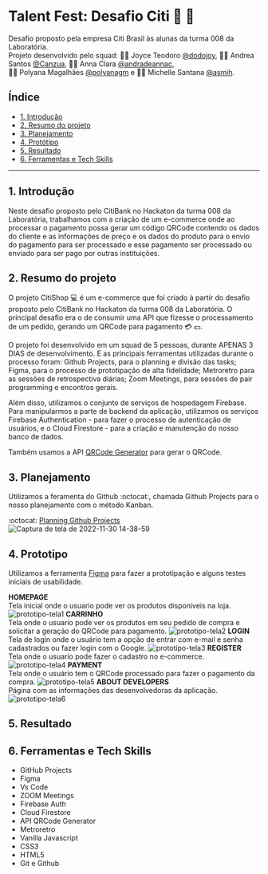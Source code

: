 # Talent Fest: Desafio Citi :blue_heart: :tada:

Desafio proposto pela empresa Citi Brasil às alunas da turma 008 da Laboratória.<br>
Projeto desenvolvido pelo squad: :woman_technologist: Joyce Teodoro [@dodojoy](https://github.com/dodojoy), :woman_technologist: Andrea Santos [@Canzua](https://github.com/Canzua), :woman_technologist: Anna Clara [@andradeannac](https://github.com/andradeannac),<br> 
:woman_technologist: Polyana Magalhães [@polyanagm](https://github.com/polyanagm) e :woman_technologist: Michelle Santana [@asmih](https://github.com/asmih).


## Índice

* [1. Introdução](#1-introducao)
* [2. Resumo do projeto](#2-resumo-do-projeto) 
* [3. Planejamento](#3-planejamento)
* [4. Protótipo](#4-prototipo)
* [5. Resultado](#5-resultado)
* [6. Ferramentas e Tech Skills](#6-ferramentas-e-tech-skills)

***

## 1. Introdução

Neste  desafio proposto pelo CitiBank no Hackaton da turma 008 da Laboratória, trabalhamos com a criação de um e-commerce onde ao processar o pagamento possa gerar um código QRCode contendo os dados do cliente e as informações de preço e os dados do produto para o envio do pagamento para ser processado e esse pagamento ser processado ou enviado para ser pago por outras instituições.


## 2. Resumo do projeto
O projeto CitiShop :computer: é um e-commerce que foi criado à partir do desafio proposto pelo CitiBank no Hackaton da turma 008 da Laboratória.
O principal desafio era o de consumir uma API que fizesse o processamento de um pedido, gerando um QRCode para pagamento :credit_card: :dollar:.

O projeto foi desenvolvido em um squad de 5 pessoas, durante APENAS 3 DIAS de desenvolvimento. E as principais ferramentas utilizadas durante o processo foram: Github Projects, para o planning e divisão das tasks; Figma, para o processo de prototipação de alta fidelidade; Metroretro para as sessões de retrospectiva diárias; Zoom Meetings, para sessões de pair programming e encontros gerais.

Além disso, utilizamos o conjunto de serviços de hospedagem Firebase. Para manipularmos a parte de backend da aplicação, utilizamos os serviços Firebase Authentication - para fazer o processo de autenticação de usuários, e o Cloud Firestore - para a criação e manutenção do nosso banco de dados.

Também usamos a API [QRCode Generator](https://goqr.me/api/) para gerar o QRCode.


## 3. Planejamento

Utilizamos a feramenta do Github :octocat:, chamada Github Projects para o nosso planejamento com o método Kanban.

:octocat: [Planning Github Projects](https://github.com/users/dodojoy/projects/3) 
![Captura de tela de 2022-11-30 14-38-59](https://user-images.githubusercontent.com/57406239/204869213-cab3dcb2-0cb0-47cb-8d76-1ba31e143c17.png)


## 4. Prototipo
Utilizamos a ferramenta [Figma](https://www.figma.com/) para fazer a prototipação e alguns testes iniciais de usabilidade.


**HOMEPAGE**<br>
Tela inicial onde o usuario pode ver os produtos disponiveis na loja.
![prototipo-tela1](https://user-images.githubusercontent.com/57406239/204919851-565a2485-2259-4b1c-b818-44e92411cb04.png)
**CARRINHO**<br>
Tela onde o usuario pode ver os produtos em seu pedido de compra e solicitar a geração do QRCode para pagamento.
![prototipo-tela2](https://user-images.githubusercontent.com/57406239/204920159-70e39160-3a25-4199-beb2-77b12554590b.png)
**LOGIN**<br>
Tela de login onde o usuário tem a opção de entrar com e-mail e senha cadastrados ou fazer login com o Google.
![prototipo-tela3](https://user-images.githubusercontent.com/57406239/204920213-9ecaa2ef-8283-4aa5-b0f1-2d0a0965174b.png)
**REGISTER**<br>
Tela onde o usuario pode fazer o cadastro no e-commerce.
![prototipo-tela4](https://user-images.githubusercontent.com/57406239/204920256-afb26d8b-eb15-4fb4-916d-be75cf0c4d0d.png)
**PAYMENT**<br>
Tela onde o usuário tem o QRCode processado para fazer o pagamento da compra.
![prototipo-tela5](https://user-images.githubusercontent.com/57406239/204920313-6574282b-180c-41c6-a200-d774dc9e02d5.png)
**ABOUT DEVELOPERS**<br>
Página com as informações das desenvolvedoras da aplicação.
![prototipo-tela6](https://user-images.githubusercontent.com/57406239/204920376-9f0b6f0f-5956-4346-8ddd-f95f8cb5069d.png)



## 5. Resultado





## 6. Ferramentas e Tech Skills
<ul>
<li>GitHub Projects
<li>Figma
<li>Vs Code
<li> ZOOM Meetings
<li>Firebase Auth
 <li>Cloud Firestore
 <li>API QRCode Generator
 <li>Metroretro
 <li>Vanilla Javascript
 <li>CSS3
 <li>HTML5
 <li>Git e Github
